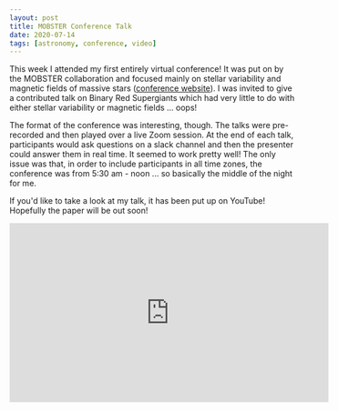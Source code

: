 ```yaml
---
layout: post
title: MOBSTER Conference Talk
date: 2020-07-14
tags: [astronomy, conference, video]
---
```


This week I attended my first entirely virtual conference! It was put on by the MOBSTER collaboration and focused mainly on stellar variability and magnetic fields of massive stars ([conference website](https://sites.google.com/view/mobster1vc/home?authuser=0)). I was invited to give a contributed talk on Binary Red Supergiants which had very little to do with either stellar variability or magnetic fields ... oops!

The format of the conference was interesting, though. The talks were pre-recorded and then played over a live Zoom session. At the end of each talk, participants would ask questions on a slack channel and then the presenter could answer them in real time. It seemed to work pretty well! The only issue was that, in order to include participants in all time zones, the conference was from 5:30 am - noon ... so basically the middle of the night for me.

If you'd like to take a look at my talk, it has been put up on YouTube! Hopefully the paper will be out soon!

<iframe width="560" height="315" src="https://www.youtube.com/embed/iWEZm0d0cRI" title="YouTube video player" frameborder="0" allow="accelerometer; autoplay; clipboard-write; encrypted-media; gyroscope; picture-in-picture; web-share" allowfullscreen></iframe>